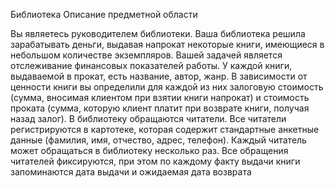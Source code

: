 Библиотека
Описание предметной области

Вы являетесь руководителем библиотеки. Ваша библиотека решила зарабатывать деньги, выдавая напрокат некоторые книги, имеющиеся в небольшом количестве экземпляров. Вашей задачей является отслеживание финансовых показателей работы. У каждой книги, выдаваемой в прокат, есть название, автор, жанр. В зависимости от ценности книги вы определили для каждой из них залоговую стоимость (сумма, вносимая клиентом при взятии книги напрокат) и стоимость проката (сумма, которую клиент платит при возврате книги, получая назад залог). В библиотеку обращаются читатели. Все читатели регистрируются в картотеке, которая содержит стандартные анкетные данные (фамилия, имя, отчество, адрес, телефон). Каждый читатель может обращаться в библиотеку несколько раз. Все обращения читателей фиксируются, при этом по каждому факту выдачи книги запоминаются дата выдачи и ожидаемая дата возврата
